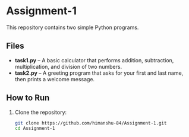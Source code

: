 # Assignment-1

This repository contains two simple Python programs.

## Files
- **task1.py** – A basic calculator that performs addition, subtraction, multiplication, and division of two numbers.
- **task2.py** – A greeting program that asks for your first and last name, then prints a welcome message.

## How to Run
1. Clone the repository:
   ```bash
   git clone https://github.com/himanshu-84/Assignment-1.git
   cd Assignment-1
